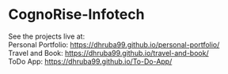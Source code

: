 # CognoRise-Infotech

See the projects live at: <br>
Personal Portfolio: https://dhruba99.github.io/personal-portfolio/ <br>
Travel and Book: https://dhruba99.github.io/travel-and-book/ <br>
ToDo App: https://dhruba99.github.io/To-Do-App/ <br>
